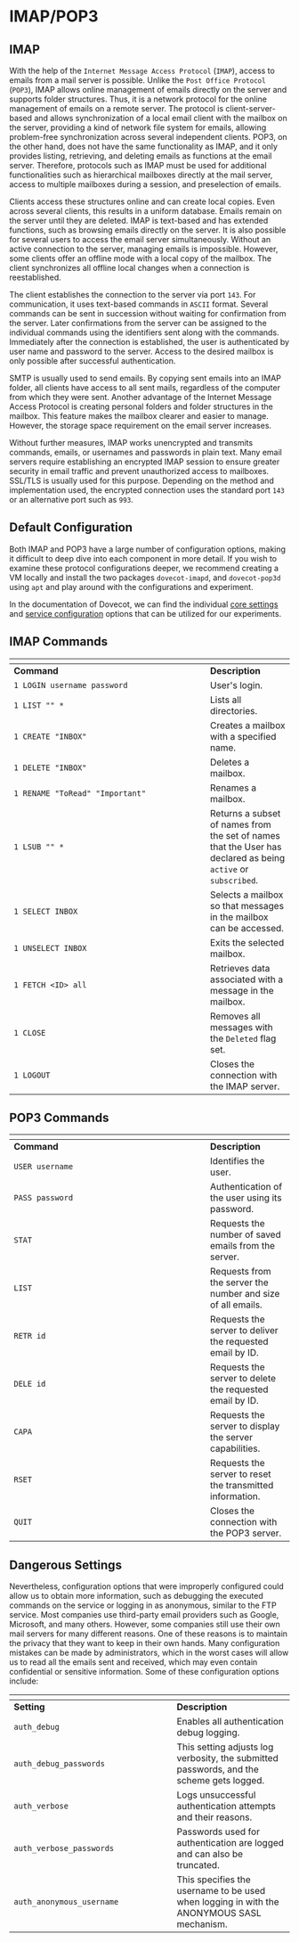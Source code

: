 # IMAP/POP3

## IMAP

With the help of the `Internet Message Access Protocol` (`IMAP`), access to emails from a mail server is possible. Unlike the `Post Office Protocol` (`POP3`), IMAP allows online management of emails directly on the server and supports folder structures. Thus, it is a network protocol for the online management of emails on a remote server. The protocol is client-server-based and allows synchronization of a local email client with the mailbox on the server, providing a kind of network file system for emails, allowing problem-free synchronization across several independent clients. POP3, on the other hand, does not have the same functionality as IMAP, and it only provides listing, retrieving, and deleting emails as functions at the email server. Therefore, protocols such as IMAP must be used for additional functionalities such as hierarchical mailboxes directly at the mail server, access to multiple mailboxes during a session, and preselection of emails.

Clients access these structures online and can create local copies. Even across several clients, this results in a uniform database. Emails remain on the server until they are deleted. IMAP is text-based and has extended functions, such as browsing emails directly on the server. It is also possible for several users to access the email server simultaneously. Without an active connection to the server, managing emails is impossible. However, some clients offer an offline mode with a local copy of the mailbox. The client synchronizes all offline local changes when a connection is reestablished.

The client establishes the connection to the server via port `143`. For communication, it uses text-based commands in `ASCII` format. Several commands can be sent in succession without waiting for confirmation from the server. Later confirmations from the server can be assigned to the individual commands using the identifiers sent along with the commands. Immediately after the connection is established, the user is authenticated by user name and password to the server. Access to the desired mailbox is only possible after successful authentication.

SMTP is usually used to send emails. By copying sent emails into an IMAP folder, all clients have access to all sent mails, regardless of the computer from which they were sent. Another advantage of the Internet Message Access Protocol is creating personal folders and folder structures in the mailbox. This feature makes the mailbox clearer and easier to manage. However, the storage space requirement on the email server increases.

Without further measures, IMAP works unencrypted and transmits commands, emails, or usernames and passwords in plain text. Many email servers require establishing an encrypted IMAP session to ensure greater security in email traffic and prevent unauthorized access to mailboxes. SSL/TLS is usually used for this purpose. Depending on the method and implementation used, the encrypted connection uses the standard port `143` or an alternative port such as `993`.

## Default Configuration

Both IMAP and POP3 have a large number of configuration options, making it difficult to deep dive into each component in more detail. If you wish to examine these protocol configurations deeper, we recommend creating a VM locally and install the two packages `dovecot-imapd`, and `dovecot-pop3d` using `apt` and play around with the configurations and experiment.

In the documentation of Dovecot, we can find the individual [core settings](https://doc.dovecot.org/settings/core/) and [service configuration](https://doc.dovecot.org/configuration_manual/service_configuration/) options that can be utilized for our experiments.

## IMAP Commands

<table data-header-hidden><thead><tr><th width="337"></th><th></th></tr></thead><tbody><tr><td><strong>Command</strong></td><td><strong>Description</strong></td></tr><tr><td><code>1 LOGIN username password</code></td><td>User's login.</td></tr><tr><td><code>1 LIST "" *</code></td><td>Lists all directories.</td></tr><tr><td><code>1 CREATE "INBOX"</code></td><td>Creates a mailbox with a specified name.</td></tr><tr><td><code>1 DELETE "INBOX"</code></td><td>Deletes a mailbox.</td></tr><tr><td><code>1 RENAME "ToRead" "Important"</code></td><td>Renames a mailbox.</td></tr><tr><td><code>1 LSUB "" *</code></td><td>Returns a subset of names from the set of names that the User has declared as being <code>active</code> or <code>subscribed</code>.</td></tr><tr><td><code>1 SELECT INBOX</code></td><td>Selects a mailbox so that messages in the mailbox can be accessed.</td></tr><tr><td><code>1 UNSELECT INBOX</code></td><td>Exits the selected mailbox.</td></tr><tr><td><code>1 FETCH &#x3C;ID> all</code></td><td>Retrieves data associated with a message in the mailbox.</td></tr><tr><td><code>1 CLOSE</code></td><td>Removes all messages with the <code>Deleted</code> flag set.</td></tr><tr><td><code>1 LOGOUT</code></td><td>Closes the connection with the IMAP server.</td></tr></tbody></table>

## POP3 Commands

<table data-header-hidden><thead><tr><th width="337"></th><th></th></tr></thead><tbody><tr><td><strong>Command</strong></td><td><strong>Description</strong></td></tr><tr><td><code>USER username</code></td><td>Identifies the user.</td></tr><tr><td><code>PASS password</code></td><td>Authentication of the user using its password.</td></tr><tr><td><code>STAT</code></td><td>Requests the number of saved emails from the server.</td></tr><tr><td><code>LIST</code></td><td>Requests from the server the number and size of all emails.</td></tr><tr><td><code>RETR id</code></td><td>Requests the server to deliver the requested email by ID.</td></tr><tr><td><code>DELE id</code></td><td>Requests the server to delete the requested email by ID.</td></tr><tr><td><code>CAPA</code></td><td>Requests the server to display the server capabilities.</td></tr><tr><td><code>RSET</code></td><td>Requests the server to reset the transmitted information.</td></tr><tr><td><code>QUIT</code></td><td>Closes the connection with the POP3 server.</td></tr></tbody></table>

## Dangerous Settings

Nevertheless, configuration options that were improperly configured could allow us to obtain more information, such as debugging the executed commands on the service or logging in as anonymous, similar to the FTP service. Most companies use third-party email providers such as Google, Microsoft, and many others. However, some companies still use their own mail servers for many different reasons. One of these reasons is to maintain the privacy that they want to keep in their own hands. Many configuration mistakes can be made by administrators, which in the worst cases will allow us to read all the emails sent and received, which may even contain confidential or sensitive information. Some of these configuration options include:

<table data-header-hidden><thead><tr><th width="277"></th><th></th></tr></thead><tbody><tr><td><strong>Setting</strong></td><td><strong>Description</strong></td></tr><tr><td><code>auth_debug</code></td><td>Enables all authentication debug logging.</td></tr><tr><td><code>auth_debug_passwords</code></td><td>This setting adjusts log verbosity, the submitted passwords, and the scheme gets logged.</td></tr><tr><td><code>auth_verbose</code></td><td>Logs unsuccessful authentication attempts and their reasons.</td></tr><tr><td><code>auth_verbose_passwords</code></td><td>Passwords used for authentication are logged and can also be truncated.</td></tr><tr><td><code>auth_anonymous_username</code></td><td>This specifies the username to be used when logging in with the ANONYMOUS SASL mechanism.</td></tr></tbody></table>
